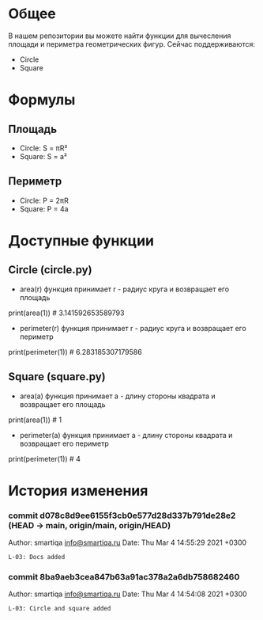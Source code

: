 # Общее
В нашем репозитории вы можете найти функции для вычесления площади и периметра геометрических фигур. 
Сейчас поддерживаются:
- Circle
- Square

# Формулы
## Площадь
- Circle: S = πR²
- Square: S = a²

## Периметр
- Circle: P = 2πR
- Square: P = 4a

# Доступные функции
## Circle (circle.py)
- area(r)
функция принимает r - радиус круга и возвращает его площадь

print(area(1)) # 3.141592653589793

- perimeter(r)
функция принимает r - радиус круга и возвращает его периметр

print(perimeter(1)) # 6.283185307179586

## Square (square.py)
- area(a)
функция принимает a - длину стороны квадрата и возвращает его площадь

print(area(1)) # 1

- perimeter(a)
функция принимает a - длину стороны квадрата и возвращает его периметр

print(perimeter(1)) # 4

# История изменения
### commit d078c8d9ee6155f3cb0e577d28d337b791de28e2 (HEAD -> main, origin/main, origin/HEAD)
Author: smartiqa <info@smartiqa.ru>
Date:   Thu Mar 4 14:55:29 2021 +0300

    L-03: Docs added

### commit 8ba9aeb3cea847b63a91ac378a2a6db758682460
Author: smartiqa <info@smartiqa.ru>
Date:   Thu Mar 4 14:54:08 2021 +0300

    L-03: Circle and square added